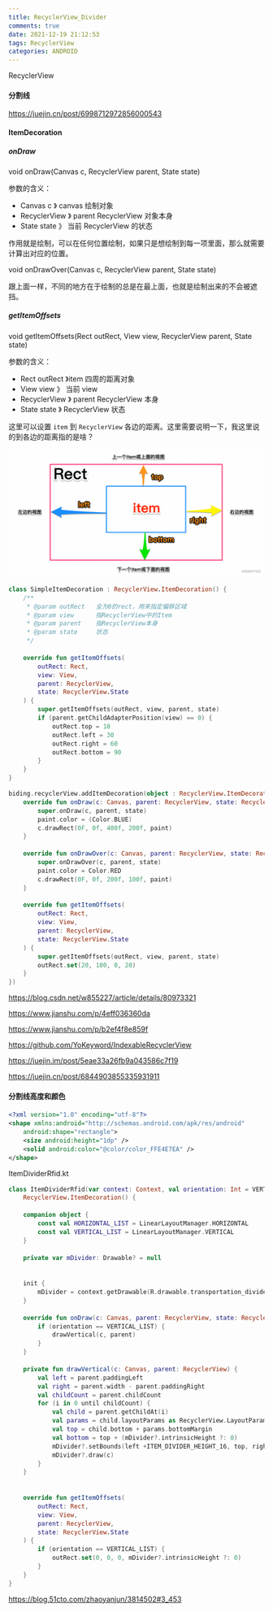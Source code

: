 ```yaml
---
title: RecyclerView_Divider
comments: true
date: 2021-12-19 21:12:53
tags: RecyclerView
categories: ANDROID
---
```




RecyclerView



#### 分割线



https://juejin.cn/post/6998712972856000543



#### ItemDecoration

##### onDraw

void onDraw(Canvas c, RecyclerView parent, State state)

参数的含义：

- Canvas c 》 canvas 绘制对象
- RecyclerView 》 parent RecyclerView 对象本身
- State state 》 当前 RecyclerView 的状态

作用就是绘制，可以在任何位置绘制，如果只是想绘制到每一项里面，那么就需要计算出对应的位置。

void onDrawOver(Canvas c, RecyclerView parent, State state)

跟上面一样，不同的地方在于绘制的总是在最上面，也就是绘制出来的不会被遮挡。



##### getItemOffsets

void getItemOffsets(Rect outRect, View view, RecyclerView parent, State state)

参数的含义：

- Rect outRect 》item 四周的距离对象
- View view 》 当前 view
- RecyclerView 》 parent RecyclerView 本身
- State state 》 RecyclerView 状态

这里可以设置 `item` 到 `RecyclerView` 各边的距离。这里需要说明一下，我这里说的到各边的距离指的是啥？







![bcf2be90db23474cb14a963d6dde14f3~tplv-k3u1fbpfcp-watermark.image](RecyclerView-Divider/bcf2be90db23474cb14a963d6dde14f3~tplv-k3u1fbpfcp-watermark.image.png)



```kotlin
class SimpleItemDecoration : RecyclerView.ItemDecoration() {
    /**
     * @param outRect   全为0的rect，用来指定偏移区域
     * @param view      指RecyclerView中的Item
     * @param parent    指RecyclerView本身
     * @param state     状态
     */

    override fun getItemOffsets(
        outRect: Rect,
        view: View,
        parent: RecyclerView,
        state: RecyclerView.State
    ) {
        super.getItemOffsets(outRect, view, parent, state)
        if (parent.getChildAdapterPosition(view) == 0) {
            outRect.top = 10
            outRect.left = 30
            outRect.right = 60
            outRect.bottom = 90
        }
    }
}
```





```kotlin
biding.recyclerView.addItemDecoration(object : RecyclerView.ItemDecoration() {
    override fun onDraw(c: Canvas, parent: RecyclerView, state: RecyclerView.State) {
        super.onDraw(c, parent, state)
        paint.color = (Color.BLUE)
        c.drawRect(0F, 0f, 400f, 200f, paint)
    }

    override fun onDrawOver(c: Canvas, parent: RecyclerView, state: RecyclerView.State) {
        super.onDrawOver(c, parent, state)
        paint.color = Color.RED
        c.drawRect(0F, 0f, 200f, 100f, paint)
    }

    override fun getItemOffsets(
        outRect: Rect,
        view: View,
        parent: RecyclerView,
        state: RecyclerView.State
    ) {
        super.getItemOffsets(outRect, view, parent, state)
        outRect.set(20, 100, 0, 20)
    }
})
```



https://blog.csdn.net/w855227/article/details/80973321

https://www.jianshu.com/p/4eff036360da

https://www.jianshu.com/p/b2ef4f8e859f

https://github.com/YoKeyword/IndexableRecyclerView

https://juejin.im/post/5eae33a26fb9a043586c7f19

https://juejin.cn/post/6844903855335931911



#### 分割线高度和颜色



```xml
<?xml version="1.0" encoding="utf-8"?>
<shape xmlns:android="http://schemas.android.com/apk/res/android"
    android:shape="rectangle">
    <size android:height="1dp" />
    <solid android:color="@color/color_FFE4E7EA" />
</shape>
```





ItemDividerRfid.kt

```kotlin
class ItemDividerRfid(var context: Context, val orientation: Int = VERTICAL_LIST) :
    RecyclerView.ItemDecoration() {

    companion object {
        const val HORIZONTAL_LIST = LinearLayoutManager.HORIZONTAL
        const val VERTICAL_LIST = LinearLayoutManager.VERTICAL
    }

    private var mDivider: Drawable? = null


    init {
        mDivider = context.getDrawable(R.drawable.transportation_divider_item_color)
    }

    override fun onDraw(c: Canvas, parent: RecyclerView, state: RecyclerView.State) {
        if (orientation == VERTICAL_LIST) {
            drawVertical(c, parent)
        }
    }

    private fun drawVertical(c: Canvas, parent: RecyclerView) {
        val left = parent.paddingLeft
        val right = parent.width - parent.paddingRight
        val childCount = parent.childCount
        for (i in 0 until childCount) {
            val child = parent.getChildAt(i)
            val params = child.layoutParams as RecyclerView.LayoutParams
            val top = child.bottom + params.bottomMargin
            val bottom = top + (mDivider?.intrinsicHeight ?: 0)
            mDivider?.setBounds(left +ITEM_DIVIDER_HEIGHT_16, top, right-ITEM_DIVIDER_HEIGHT_16, bottom)
            mDivider?.draw(c)
        }
    }


    override fun getItemOffsets(
        outRect: Rect,
        view: View,
        parent: RecyclerView,
        state: RecyclerView.State
    ) {
        if (orientation == VERTICAL_LIST) {
            outRect.set(0, 0, 0, mDivider?.intrinsicHeight ?: 0)
        }
    }
}
```

https://blog.51cto.com/zhaoyanjun/3814502#3_453
